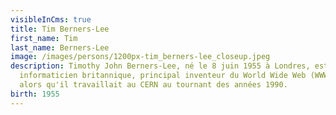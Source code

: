 ```yaml
---
visibleInCms: true
title: Tim Berners-Lee
first_name: Tim
last_name: Berners-Lee
image: /images/persons/1200px-tim_berners-lee_closeup.jpeg
description: Timothy John Berners-Lee, né le 8 juin 1955 à Londres, est un
  informaticien britannique, principal inventeur du World Wide Web (WWW, le Web)
  alors qu'il travaillait au CERN au tournant des années 1990.
birth: 1955
---
```

